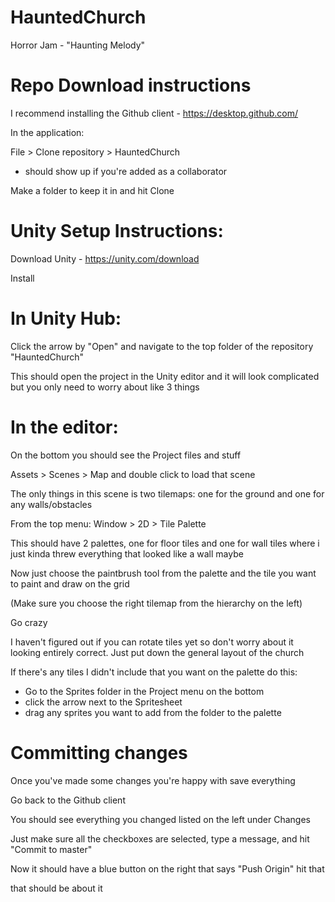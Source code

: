 # HauntedChurch
Horror Jam - "Haunting Melody"


# Repo Download instructions
I recommend installing the Github client - https://desktop.github.com/

In the application:

File > Clone repository > HauntedChurch
- should show up if you're added as a collaborator

Make a folder to keep it in and hit Clone

# Unity Setup Instructions:
Download Unity - https://unity.com/download

Install

# In Unity Hub:
Click the arrow by "Open" and navigate to the top folder of the repository "HauntedChurch"

This should open the project in the Unity editor and it will look complicated but you only need to worry about like 3 things

# In the editor:
On the bottom you should see the Project files and stuff

Assets > Scenes > Map and double click to load that scene

The only things in this scene is two tilemaps: one for the ground and one for any walls/obstacles

From the top menu:
Window > 2D > Tile Palette

This should have 2 palettes, one for floor tiles and one for wall tiles where i just kinda threw everything that looked like a wall maybe

Now just choose the paintbrush tool from the palette and the tile you want to paint and draw on the grid

(Make sure you choose the right tilemap from the hierarchy on the left)

Go crazy

I haven't figured out if you can rotate tiles yet so don't worry about it looking entirely correct. Just put down the general layout of the church

If there's any tiles I didn't include that you want on the palette do this:
- Go to the Sprites folder in the Project menu on the bottom
- click the arrow next to the Spritesheet
- drag any sprites you want to add from the folder to the palette

# Committing changes
Once you've made some changes you're happy with save everything

Go back to the Github client

You should see everything you changed listed on the left under Changes

Just make sure all the checkboxes are selected, type a message, and hit "Commit to master"

Now it should have a blue button on the right that says "Push Origin" hit that

that should be about it
